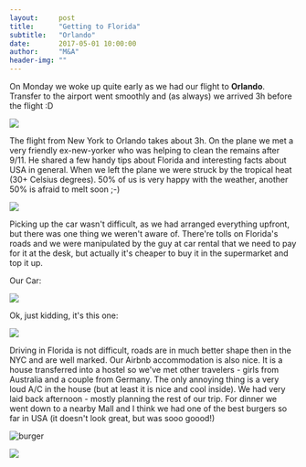 ```yaml
---
layout:     post
title:      "Getting to Florida"
subtitle:   "Orlando"
date:       2017-05-01 10:00:00
author:     "M&A"
header-img: ""
---
```


On Monday we woke up quite early as we had our flight to **Orlando**. Transfer to the airport went smoothly and (as always) we arrived 3h before the flight :D

![](https://lh3.googleusercontent.com/LKB_wwytuuiQ2yaex3Hic3T7C57zDSrMAlAIAbBCTbCqTlNO2ldb5e3DNnkNlG8Z-WnCqrqu9-MgHom3gQ5ixgtgbcTvSqe_-HCQeAZNw78-x1voR0f64Es4bAYRHKzxPqMzUPsjyqoXeP_L_Spb3ng2kR4ilkNqXyj7F6ljimRFGrdwnjBxbJIuUYXeusOJX9AD7zyMeWoem-TJSTd4EgVqR_-83YE2bfKyaFiV6Fxng7JVMduqg7v1aNcHxbGbSTl5rdehahs3tqLHyzokL5lu9iwIJ_kOKuIh90yTL01Z551nbKTW9lXT4hi66E9-eU2kkKN8pBMbbcCXonrB6m2X0LsLYh05iPpSmxQ7BlEVppnsFcSeJc3gBjve4whWlWan0K1829BA6NOCW7vUN9NZL8zPZVG_AAvE3s1xtdi0BoyEJZ6DMftlWSf2cXCmIMCWgoWFPJ7AZnlnJkNBW47yyFs--RSLRUlijpSxvRiMdEEw1mz7IDeAaPxVZyqtWNk0XWuHsoM1pkLSwdJ6p9Kmc9ABtWMfUC8HYyup_G18wnMXnaNoSVN6rlXaxXKjaVmCuTa9KioL-7EGPFfa4ehajR_81M2amA9HQsqLlecG751snBOe9ValHMo9MQ-JxG01n7G2JddsZNrMXr2D8rUxzM6qUTjAXHmXJgPGS50=w1309-h736-no)

The flight from New York to Orlando takes about 3h. On the plane we met a very friendly ex-new-yorker who was helping to clean the remains after 9/11. He shared a few handy tips about Florida and interesting facts about USA in general.
When we left the plane we were struck by the tropical heat (30+ Celsius degrees). 50% of us is very happy with the weather, another 50% is afraid to melt soon ;-)

![](https://lh3.googleusercontent.com/aJahZaoRLZ6zgEjaDSoIL4mH_vhsUBtK4IZtTTYF3gcPQ5g5WpYM8lRV6eDZUiQcQjIAQ7V1nMECrgqH6vzKIabkN-8QqQHhxHgMNrdO4OfUOrHyyLqwjebL3ZFxTbHIYFwH1jBBljapn0OJvrd2Zkb47j6Pu-OIYm2_17V9FbGfDcQ1xJnVrcrKk7YqYHjDGj9x0P6x4Vpmnia2R2XBBrK-Yq1HH8iKXU5s7_k3VdT7kyLiuP1L-zjK2TgEwY8dhOBBYjnd4wf8hCITIp2bG5skI_UffvdG3wH18dWMVVJt2ij9BZKL4kz6GWgG3b0MlL0NUe4e3pl5k_ssLECfijBpwCFRaYfr2YDBTbSOIH_LfY60e620DeUcNCu4QREaO2c19-PE2SD3BR3z2jGJPp9hHFc_Cy84Hy4WR4ledlFkoyCde3uo7-J_y7oV0if0ofpNN52Kkkr8d-ZW4CcWPSRmhNDfy8TVfKiIbYdeOuF3q6iZAcmeeWFpwQgzB2unIJDZoLWsPCnsU0GpmBZ-CfplBM7w8K_S0j0U6ZALdel8u58SXZCD9FQMiesBd6FwQX5kBWyIC_fkdOBNWb4OlF_e8-AAuHFjq0fsTxq9ejCBhpIYEV0hmc6LLj7tYyMbJiPkv-420YqSte0q8U2pLYTICeKZ39ZEphcWf8MAsRQ=w552-h736-no)


Picking up the car wasn't difficult, as we had arranged everything upfront, but there was one thing we weren't aware of.
There're tolls on Florida's roads and we were manipulated by the guy at car rental that we need to pay for it at the desk, but actually it's cheaper to buy it in the supermarket and top it up.

Our Car:

![](https://lh3.googleusercontent.com/lfb2TSCga4A9D5g7HKHm41oIs0jlyuYhJjUHEMH3ivYcn9J6jqjAMmAw8G8zA70XRlUbJmCT0qWpBtZsrnAcMerRk41sLgz5K3TO3Vddmkqs7TemMjqDb67dkWRbwZTVI3hBx5xGXA260V5dWrLEGt1hfV-SCSKSFpmB_kUFT-WGofzuUSGp2vYUM1WuFQkq4SN5521NO49GQiCJ-2yb4aqa812nfiIr31iXEK02twaUYVdt0NFpcDVNXfcutbrk6u-v33gn_kmfUFVuqZ2K6KVbGqwVgkKI5FWFe0G40M_z1wU2crOrEjBMASI1uf_5suU1colFIucHLIR1K2FNxFSrnTsZUTUDr-5nSdqrO_wuJ6q6g90C8XS_nqW5LTBkxaOdTNHlJn9bEjZ-VVzqcX9Tcy229c9bMF4HjPPc3uHE5LVK28rafyjxJarJxQkvsDdJpSBlGZXEsJPFKG848589bNrIajrK89uH7FrOFPVCI_960Arg418p0ps5sv_AWYUfRfFgFheYqO7JJxhkLPYjF66wdElSfxGVj1kVG6cfLeMTux-lRy-GGksUYJnLGpw-__fxwixzkuHZIxIu-VUNJaeGgXpcPoRlrSwPPiUyx3l18rPhwEe-Af1p0_Wy4yyS-jdiPkIWhgwlKmYYC20wA9dFhuomYboVWYf98qc=w1309-h736-no)


Ok, just kidding, it's this one:

![](https://lh3.googleusercontent.com/6NFZCpk5K4t6H8IuGyirGBTKHwehBsmFv2VMuTFikKKoJOTia7BIUTmq8FlxQEy_907oO0iA7-q6lGX85AWdxSm0CRstlAYWVGHxtTP20S4uwe4pbju97IrRQZWXs2Nj4twA6gEgPQrb95_I6ifIsdWiE-rsQ7UeI7lM_E0ykuA4SjUnMvTyRRSZuWgKtUId_9yI0KuUenRF-42VE-Jz6qpFwxABU8Lw4sIanNWHIpAU5z3yLm3iodvQ9_PZecnsvNUPNP9t0nMt_YwaQExjWzEX4HwINcHS0G9e3d7dDL_pDKXJcQ1km0ROlfukRq6IExKvAPGms6EE56cDhbFgvwk_Fb303L-GVL1ENce2o-AE9VeN05pspmr-AeP0dCKXkLKA_pwNfWHYyPAJ5pwIf9FiKmZdtHqwG47P4Nz1ACC6PIbG8oYNF5VUVuvho2ctaTVMMfTiZIX8VtatBa7mKqcDPlXxlhWH1jZ8H_03_kmkcDLqLT_JICIPmdUfCpWj8p2Heri-nza85NYZSzEbySZkGNGNvLy7nM3lXSV-PmXKtYZQnEk4-OX2C4U3LIy2-kMdT5nqZs3CqFFJ1W2IdMPCdPRB-Z34dU6VcJZzhXSMY5VjpZFqtoAg3giY_wwXzSnIy52KoWncfmAH76HvXZpy5rhOQTJQIQIMErHwrnI=w1309-h736-no)


Driving in Florida is not difficult, roads are in much better shape then in the NYC and are well marked. Our Airbnb accommodation is also nice. It is a house transferred into a hostel so we've met other travelers - girls from Australia and a couple from Germany. The only annoying thing is a very loud A/C in the house (but at least it is nice and cool inside).
We had very laid back afternoon - mostly planning the rest of our trip. For dinner we went down to a nearby Mall and I think we had one of the best burgers so far in USA (it doesn't look great, but was sooo goood!)

![burger](https://lh3.googleusercontent.com/OrSL9Smcae8RxvaUz521Ggacn-3DKZxYt-htEeGsVP872F_Hq4BY9RrYg3svQ2Pe1ONxhnnGRbH079xSoqZxA1BtX9J-JxHxiHNw8dELWDv3q2qdGU6Y0n6KB4EI4qlNtwE30jEHZ6J5mtVfN4yzJaak22cpnzY_hvbohsZKti22CN-2njRAfSvbrwFIJJpeaVPEc54ppBn8KtyIaLJIv6soVFFdvcLovMQRrw0UK_qQ7cIuGjiL_J70phOtZaUZuHj5o8RytqnfnZuPQLeHNFB2TJyxXZOKx9PlMr8d7Mym1VxGn8jFqcKrP3NCut7Sd7047iWH-XNfybA7rxEEJtOxx6UdptwJrFHAiHOESewPCEOzko_kJ6K2qTT0ni6YgVm0Yy_zSrm3t4WOGFvbXOOVPHxQPPtjfFpNNhnInTH31mXb-DBPUmsb6935dYiMTsg94x2GpSkg2tQcTjdteB9GbI5pO5JZdFDCTEmI6awaNjUON15Rsgi21xG-ZzdxQpBpb7YC7r9cXwSFwqQHSzB_yxK8fpG457UlWifkv3FvQGzFxzX8aUMBGZZdY7nWE18TLIphxQuOIXg4H7QEisBuEmmGEng_XYYOLnPJm75OlwQj79Z8IQTjWiXOc1bT9cjKdBH_7GE3zv46RinAO-xi1yoZCVQURsfQFtdJOUc=w1121-h736-no)

![](https://lh3.googleusercontent.com/ZGVrlEKO7qjhENCKWlxKjf3nzTjoWdJ56XSdTc6f2dhU05jlwmXxIvKfHOoDIoXBntnINWbig6jN0pjdtCa2yDM0ZMZe5JLE_GCKuf4eufVKisePpsLV5GObvzq9HcZMU5813aveCAt1oN_pkLdEgZpDPVzQ1jw458SoqSaRCnxsXUsm1FVQgo2P3ag25mdT8TgWJYmTrppVM681C2VU67OBRvqLqaUaTyYUlIfgs0xgjyg17Xa1XEwfymrxioQyDDczc-SPgIMCiUPnad_ayze5X8tWfLCHNPWe6y1RTyL9I_FHzT2TIvsZP6APapfZcZBShpXkDpXkH2-ig2Q8MRZixK35Sdr-NetRBMONfYUa66b0jDH0nTF56MiLtTuyxFrAlhwOEozGIIT4XaySkCI7unQnqB6ET39o8FgWfnqItlCJ8-TiAjM_5Mmsa76VtER6MUv6b6ZDL5iMwY5gFTGO5BQA3VI6LhreEwTqF80l6Zcy7Bu_pDHsCv8arkQsf7y9tCj5OXEZN010lfNHjHP25u__gI-GGwSHJeg18LV5nzmn58_7Gq8-zL-Ht-lhcJ1FvBFUX_r6NzP4ZxG1HmA4aiqOafTyDyiPEdgQaI0YjaeAE109qBYYsHHKbXcJ78kubjewmvY9oo2Mzd5XY_H1-XmsBM0zvnPQsaFHuVM=w1309-h736-no)
